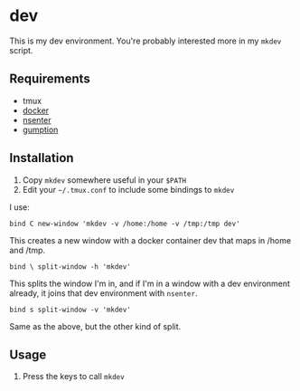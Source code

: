 # dev
This is my dev environment. You're probably interested more in my `mkdev` script.

## Requirements
* tmux
* [docker](http://docker.com)
* [nsenter](https://github.com/jpetazzo/nsenter)
* [gumption](http://dictionary.reference.com/browse/gumption)

## Installation
1. Copy `mkdev` somewhere useful in your `$PATH`
1. Edit your `~/.tmux.conf` to include some bindings to `mkdev`

I use:

`bind C new-window 'mkdev -v /home:/home -v /tmp:/tmp dev'`

This creates a new window with a docker container dev that maps in /home and /tmp.

`bind \ split-window -h 'mkdev'`

This splits the window I'm in, and if I'm in a window with a dev environment already, it joins that dev environment with `nsenter`.

`bind s split-window -v 'mkdev'`

Same as the above, but the other kind of split.

## Usage
1. Press the keys to call `mkdev`
